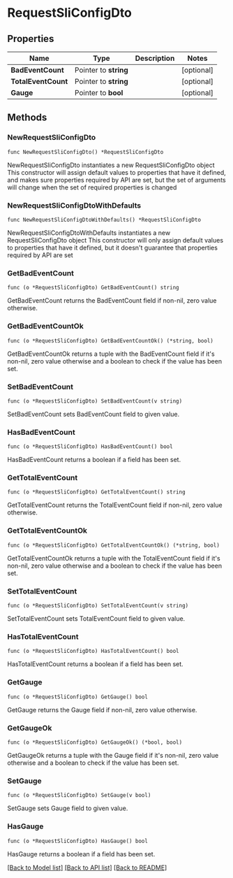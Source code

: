 # RequestSliConfigDto

## Properties

Name | Type | Description | Notes
------------ | ------------- | ------------- | -------------
**BadEventCount** | Pointer to **string** |  | [optional] 
**TotalEventCount** | Pointer to **string** |  | [optional] 
**Gauge** | Pointer to **bool** |  | [optional] 

## Methods

### NewRequestSliConfigDto

`func NewRequestSliConfigDto() *RequestSliConfigDto`

NewRequestSliConfigDto instantiates a new RequestSliConfigDto object
This constructor will assign default values to properties that have it defined,
and makes sure properties required by API are set, but the set of arguments
will change when the set of required properties is changed

### NewRequestSliConfigDtoWithDefaults

`func NewRequestSliConfigDtoWithDefaults() *RequestSliConfigDto`

NewRequestSliConfigDtoWithDefaults instantiates a new RequestSliConfigDto object
This constructor will only assign default values to properties that have it defined,
but it doesn't guarantee that properties required by API are set

### GetBadEventCount

`func (o *RequestSliConfigDto) GetBadEventCount() string`

GetBadEventCount returns the BadEventCount field if non-nil, zero value otherwise.

### GetBadEventCountOk

`func (o *RequestSliConfigDto) GetBadEventCountOk() (*string, bool)`

GetBadEventCountOk returns a tuple with the BadEventCount field if it's non-nil, zero value otherwise
and a boolean to check if the value has been set.

### SetBadEventCount

`func (o *RequestSliConfigDto) SetBadEventCount(v string)`

SetBadEventCount sets BadEventCount field to given value.

### HasBadEventCount

`func (o *RequestSliConfigDto) HasBadEventCount() bool`

HasBadEventCount returns a boolean if a field has been set.

### GetTotalEventCount

`func (o *RequestSliConfigDto) GetTotalEventCount() string`

GetTotalEventCount returns the TotalEventCount field if non-nil, zero value otherwise.

### GetTotalEventCountOk

`func (o *RequestSliConfigDto) GetTotalEventCountOk() (*string, bool)`

GetTotalEventCountOk returns a tuple with the TotalEventCount field if it's non-nil, zero value otherwise
and a boolean to check if the value has been set.

### SetTotalEventCount

`func (o *RequestSliConfigDto) SetTotalEventCount(v string)`

SetTotalEventCount sets TotalEventCount field to given value.

### HasTotalEventCount

`func (o *RequestSliConfigDto) HasTotalEventCount() bool`

HasTotalEventCount returns a boolean if a field has been set.

### GetGauge

`func (o *RequestSliConfigDto) GetGauge() bool`

GetGauge returns the Gauge field if non-nil, zero value otherwise.

### GetGaugeOk

`func (o *RequestSliConfigDto) GetGaugeOk() (*bool, bool)`

GetGaugeOk returns a tuple with the Gauge field if it's non-nil, zero value otherwise
and a boolean to check if the value has been set.

### SetGauge

`func (o *RequestSliConfigDto) SetGauge(v bool)`

SetGauge sets Gauge field to given value.

### HasGauge

`func (o *RequestSliConfigDto) HasGauge() bool`

HasGauge returns a boolean if a field has been set.


[[Back to Model list]](../README.md#documentation-for-models) [[Back to API list]](../README.md#documentation-for-api-endpoints) [[Back to README]](../README.md)


